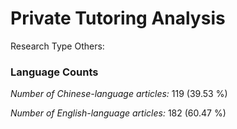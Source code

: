 # Private Tutoring Analysis




Research Type Others: 



### Language Counts

*Number of Chinese-language articles:* 119 (39.53 %)

*Number of English-language articles:* 182 (60.47 %)
